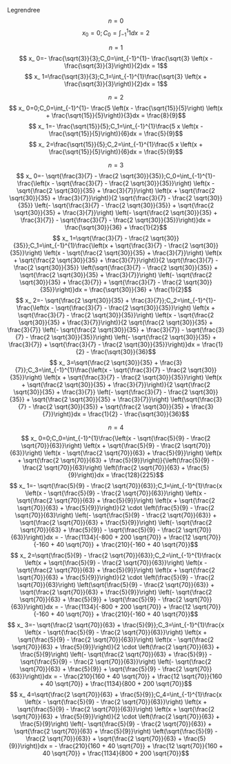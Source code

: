 Legrendree
$$n = 0$$
$$ x_ 0=0;C_0=\int_{-1}^{1}1dx = 2$$

$$n = 1$$
$$ x_ 0=- \frac{\sqrt{3}}{3};C_0=\int_{-1}^{1}- \frac{\sqrt{3} \left(x - \frac{\sqrt{3}}{3}\right)}{2}dx = 1$$
$$ x_ 1=\frac{\sqrt{3}}{3};C_1=\int_{-1}^{1}\frac{\sqrt{3} \left(x + \frac{\sqrt{3}}{3}\right)}{2}dx = 1$$

$$n = 2$$
$$ x_ 0=0;C_0=\int_{-1}^{1}- \frac{5 \left(x - \frac{\sqrt{15}}{5}\right) \left(x + \frac{\sqrt{15}}{5}\right)}{3}dx = \frac{8}{9}$$
$$ x_ 1=- \frac{\sqrt{15}}{5};C_1=\int_{-1}^{1}\frac{5 x \left(x - \frac{\sqrt{15}}{5}\right)}{6}dx = \frac{5}{9}$$
$$ x_ 2=\frac{\sqrt{15}}{5};C_2=\int_{-1}^{1}\frac{5 x \left(x + \frac{\sqrt{15}}{5}\right)}{6}dx = \frac{5}{9}$$

$$n = 3$$
$$ x_ 0=- \sqrt{\frac{3}{7} - \frac{2 \sqrt{30}}{35}};C_0=\int_{-1}^{1}- \frac{\left(x - \sqrt{\frac{3}{7} - \frac{2 \sqrt{30}}{35}}\right) \left(x - \sqrt{\frac{2 \sqrt{30}}{35} + \frac{3}{7}}\right) \left(x + \sqrt{\frac{2 \sqrt{30}}{35} + \frac{3}{7}}\right)}{2 \sqrt{\frac{3}{7} - \frac{2 \sqrt{30}}{35}} \left(- \sqrt{\frac{3}{7} - \frac{2 \sqrt{30}}{35}} + \sqrt{\frac{2 \sqrt{30}}{35} + \frac{3}{7}}\right) \left(- \sqrt{\frac{2 \sqrt{30}}{35} + \frac{3}{7}} - \sqrt{\frac{3}{7} - \frac{2 \sqrt{30}}{35}}\right)}dx = \frac{\sqrt{30}}{36} + \frac{1}{2}$$
$$ x_ 1=\sqrt{\frac{3}{7} - \frac{2 \sqrt{30}}{35}};C_1=\int_{-1}^{1}\frac{\left(x + \sqrt{\frac{3}{7} - \frac{2 \sqrt{30}}{35}}\right) \left(x - \sqrt{\frac{2 \sqrt{30}}{35} + \frac{3}{7}}\right) \left(x + \sqrt{\frac{2 \sqrt{30}}{35} + \frac{3}{7}}\right)}{2 \sqrt{\frac{3}{7} - \frac{2 \sqrt{30}}{35}} \left(\sqrt{\frac{3}{7} - \frac{2 \sqrt{30}}{35}} + \sqrt{\frac{2 \sqrt{30}}{35} + \frac{3}{7}}\right) \left(- \sqrt{\frac{2 \sqrt{30}}{35} + \frac{3}{7}} + \sqrt{\frac{3}{7} - \frac{2 \sqrt{30}}{35}}\right)}dx = \frac{\sqrt{30}}{36} + \frac{1}{2}$$
$$ x_ 2=- \sqrt{\frac{2 \sqrt{30}}{35} + \frac{3}{7}};C_2=\int_{-1}^{1}- \frac{\left(x - \sqrt{\frac{3}{7} - \frac{2 \sqrt{30}}{35}}\right) \left(x + \sqrt{\frac{3}{7} - \frac{2 \sqrt{30}}{35}}\right) \left(x - \sqrt{\frac{2 \sqrt{30}}{35} + \frac{3}{7}}\right)}{2 \sqrt{\frac{2 \sqrt{30}}{35} + \frac{3}{7}} \left(- \sqrt{\frac{2 \sqrt{30}}{35} + \frac{3}{7}} - \sqrt{\frac{3}{7} - \frac{2 \sqrt{30}}{35}}\right) \left(- \sqrt{\frac{2 \sqrt{30}}{35} + \frac{3}{7}} + \sqrt{\frac{3}{7} - \frac{2 \sqrt{30}}{35}}\right)}dx = \frac{1}{2} - \frac{\sqrt{30}}{36}$$
$$ x_ 3=\sqrt{\frac{2 \sqrt{30}}{35} + \frac{3}{7}};C_3=\int_{-1}^{1}\frac{\left(x - \sqrt{\frac{3}{7} - \frac{2 \sqrt{30}}{35}}\right) \left(x + \sqrt{\frac{3}{7} - \frac{2 \sqrt{30}}{35}}\right) \left(x + \sqrt{\frac{2 \sqrt{30}}{35} + \frac{3}{7}}\right)}{2 \sqrt{\frac{2 \sqrt{30}}{35} + \frac{3}{7}} \left(- \sqrt{\frac{3}{7} - \frac{2 \sqrt{30}}{35}} + \sqrt{\frac{2 \sqrt{30}}{35} + \frac{3}{7}}\right) \left(\sqrt{\frac{3}{7} - \frac{2 \sqrt{30}}{35}} + \sqrt{\frac{2 \sqrt{30}}{35} + \frac{3}{7}}\right)}dx = \frac{1}{2} - \frac{\sqrt{30}}{36}$$

$$n = 4$$
$$ x_ 0=0;C_0=\int_{-1}^{1}\frac{\left(x - \sqrt{\frac{5}{9} - \frac{2 \sqrt{70}}{63}}\right) \left(x + \sqrt{\frac{5}{9} - \frac{2 \sqrt{70}}{63}}\right) \left(x - \sqrt{\frac{2 \sqrt{70}}{63} + \frac{5}{9}}\right) \left(x + \sqrt{\frac{2 \sqrt{70}}{63} + \frac{5}{9}}\right)}{\left(\frac{5}{9} - \frac{2 \sqrt{70}}{63}\right) \left(\frac{2 \sqrt{70}}{63} + \frac{5}{9}\right)}dx = \frac{128}{225}$$
$$ x_ 1=- \sqrt{\frac{5}{9} - \frac{2 \sqrt{70}}{63}};C_1=\int_{-1}^{1}\frac{x \left(x - \sqrt{\frac{5}{9} - \frac{2 \sqrt{70}}{63}}\right) \left(x - \sqrt{\frac{2 \sqrt{70}}{63} + \frac{5}{9}}\right) \left(x + \sqrt{\frac{2 \sqrt{70}}{63} + \frac{5}{9}}\right)}{2 \cdot \left(\frac{5}{9} - \frac{2 \sqrt{70}}{63}\right) \left(- \sqrt{\frac{5}{9} - \frac{2 \sqrt{70}}{63}} + \sqrt{\frac{2 \sqrt{70}}{63} + \frac{5}{9}}\right) \left(- \sqrt{\frac{2 \sqrt{70}}{63} + \frac{5}{9}} - \sqrt{\frac{5}{9} - \frac{2 \sqrt{70}}{63}}\right)}dx = - \frac{1134}{-800 + 200 \sqrt{70}} + \frac{12 \sqrt{70}}{-160 + 40 \sqrt{70}} + \frac{210}{-160 + 40 \sqrt{70}}$$
$$ x_ 2=\sqrt{\frac{5}{9} - \frac{2 \sqrt{70}}{63}};C_2=\int_{-1}^{1}\frac{x \left(x + \sqrt{\frac{5}{9} - \frac{2 \sqrt{70}}{63}}\right) \left(x - \sqrt{\frac{2 \sqrt{70}}{63} + \frac{5}{9}}\right) \left(x + \sqrt{\frac{2 \sqrt{70}}{63} + \frac{5}{9}}\right)}{2 \cdot \left(\frac{5}{9} - \frac{2 \sqrt{70}}{63}\right) \left(\sqrt{\frac{5}{9} - \frac{2 \sqrt{70}}{63}} + \sqrt{\frac{2 \sqrt{70}}{63} + \frac{5}{9}}\right) \left(- \sqrt{\frac{2 \sqrt{70}}{63} + \frac{5}{9}} + \sqrt{\frac{5}{9} - \frac{2 \sqrt{70}}{63}}\right)}dx = - \frac{1134}{-800 + 200 \sqrt{70}} + \frac{12 \sqrt{70}}{-160 + 40 \sqrt{70}} + \frac{210}{-160 + 40 \sqrt{70}}$$
$$ x_ 3=- \sqrt{\frac{2 \sqrt{70}}{63} + \frac{5}{9}};C_3=\int_{-1}^{1}\frac{x \left(x - \sqrt{\frac{5}{9} - \frac{2 \sqrt{70}}{63}}\right) \left(x + \sqrt{\frac{5}{9} - \frac{2 \sqrt{70}}{63}}\right) \left(x - \sqrt{\frac{2 \sqrt{70}}{63} + \frac{5}{9}}\right)}{2 \cdot \left(\frac{2 \sqrt{70}}{63} + \frac{5}{9}\right) \left(- \sqrt{\frac{2 \sqrt{70}}{63} + \frac{5}{9}} - \sqrt{\frac{5}{9} - \frac{2 \sqrt{70}}{63}}\right) \left(- \sqrt{\frac{2 \sqrt{70}}{63} + \frac{5}{9}} + \sqrt{\frac{5}{9} - \frac{2 \sqrt{70}}{63}}\right)}dx = - \frac{210}{160 + 40 \sqrt{70}} + \frac{12 \sqrt{70}}{160 + 40 \sqrt{70}} + \frac{1134}{800 + 200 \sqrt{70}}$$
$$ x_ 4=\sqrt{\frac{2 \sqrt{70}}{63} + \frac{5}{9}};C_4=\int_{-1}^{1}\frac{x \left(x - \sqrt{\frac{5}{9} - \frac{2 \sqrt{70}}{63}}\right) \left(x + \sqrt{\frac{5}{9} - \frac{2 \sqrt{70}}{63}}\right) \left(x + \sqrt{\frac{2 \sqrt{70}}{63} + \frac{5}{9}}\right)}{2 \cdot \left(\frac{2 \sqrt{70}}{63} + \frac{5}{9}\right) \left(- \sqrt{\frac{5}{9} - \frac{2 \sqrt{70}}{63}} + \sqrt{\frac{2 \sqrt{70}}{63} + \frac{5}{9}}\right) \left(\sqrt{\frac{5}{9} - \frac{2 \sqrt{70}}{63}} + \sqrt{\frac{2 \sqrt{70}}{63} + \frac{5}{9}}\right)}dx = - \frac{210}{160 + 40 \sqrt{70}} + \frac{12 \sqrt{70}}{160 + 40 \sqrt{70}} + \frac{1134}{800 + 200 \sqrt{70}}$$

